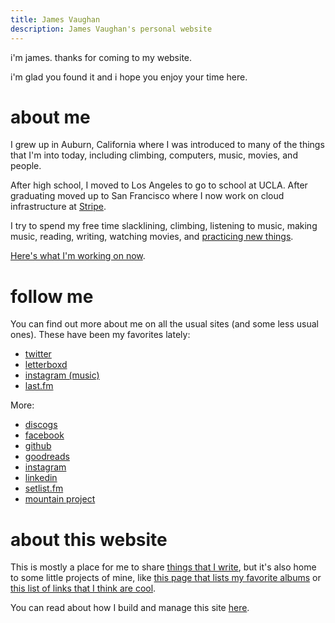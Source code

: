 ```yaml
---
title: James Vaughan
description: James Vaughan's personal website
---
```


i'm james. thanks for coming to my website.

i'm glad you found it and i hope you enjoy your time here.

# about me

I grew up in Auburn, California
where I was introduced to many of the things that I'm into today,
including climbing, computers, music, movies, and people.

After high school, I moved to Los Angeles to go to school at UCLA.
After graduating moved up to San Francisco where I now work on
cloud infrastructure at [Stripe](https://stripe.com).

I try to spend my free time slacklining, climbing,
listening to music<span id="song"></span>,
making music, reading, writing,
watching movies<span id="movie"></span>,
and [practicing new things](/skills-in-progress).

[Here's what I'm working on now](/now).

# follow me

You can find out more about me on all the usual sites
(and some less usual ones).
These have been my favorites lately:

- [twitter](https://twitter.com/jamesontheline)
- [letterboxd](https://letterboxd.com/jamesbvaughan/)
- [instagram (music)](https://www.instagram.com/jamesmakessounds/)
- [last.fm](http://www.last.fm/user/magicjamesv)

More:

- [discogs](https://www.discogs.com/user/jamesbvaughan/collection)
- [facebook](https://fb.com/jamesbvaughan)
- [github](https://github.com/jamesbvaughan)
- [goodreads](https://www.goodreads.com/jamesbvaughan)
- [instagram](https://www.instagram.com/jamesontheline/)
- [linkedin](https://linkedin.com/in/jamesbvaughan)
- [setlist.fm](https://www.setlist.fm/concerts/jamesbvaughan)
- [mountain project](https://www.mountainproject.com/user/112201703/james-vaughan)

# about this website

This is mostly a place for me to share [things that I write](/blog),
but it's also home to some little projects of mine,
like [this page that lists my favorite albums](/albums)
or [this list of links that I think are cool](/links).

You can read about how I build and manage this site
[here](/how-i-make-this-site).

<script>
  ['song', 'movie'].forEach(item =>
    fetch(`/.netlify/functions/${item}`)
    .then(r => r.text())
    .then(r => {
      if (r.status !== 200) throw `recieved status ${r.status}`
      return r
    })
    .then(body => document.getElementById(item).innerHTML = ` (${body.trim()})`)
    .catch(err => console.log(err))
  )
</script>
